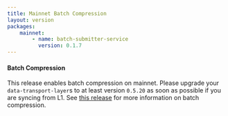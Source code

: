 ```yaml
---
title: Mainnet Batch Compression
layout: version
packages:
    mainnet:
        - name: batch-submitter-service
          version: 0.1.7
---
```


#### Batch Compression

This release enables batch compression on mainnet. Please upgrade your `data-transport-layer`s to at least version `0.5.20` as soon as possible if you are syncing from L1. See [this release](/2022/03/08/kovan-system-addresses.html) for more information on batch compression.